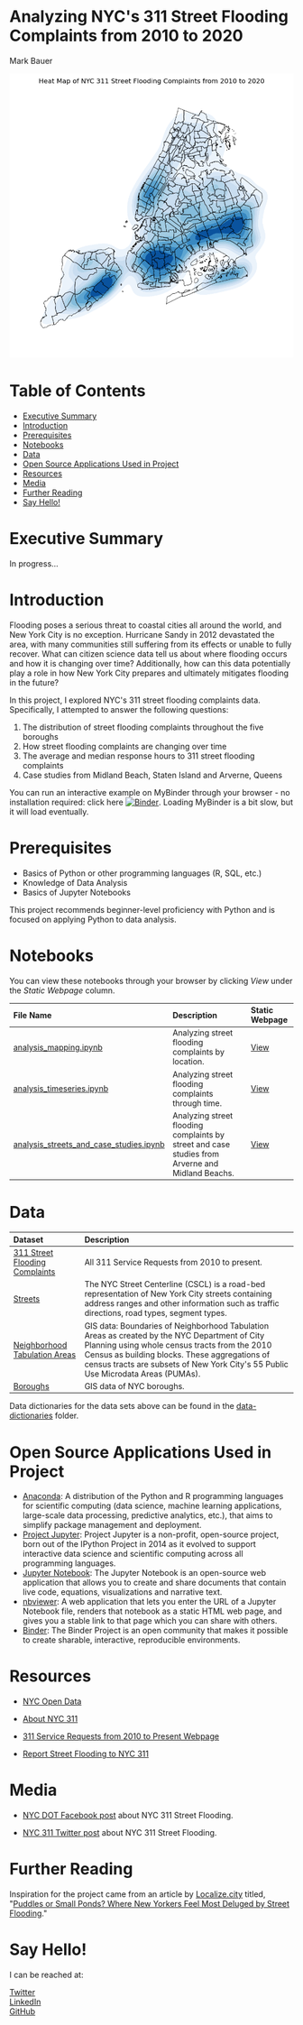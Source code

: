 # Analyzing NYC's 311 Street Flooding Complaints from 2010 to 2020  
Mark Bauer  

![cover photo](figures/cover-photo.png) 

# Table of Contents

   * [Executive Summary](#Executive-Summary)
   * [Introduction](#Introduction)
   * [Prerequisites](#Prerequisites)
   * [Notebooks](#Notebooks)
   * [Data](#Data) 
   * [Open Source Applications Used in Project](#Open-Source-Applications-Used-in-Project)
   * [Resources](#Resources)
   * [Media](#Media)
   * [Further Reading](#Further-Reading)
   * [Say Hello!](#Say-Hello)

# Executive Summary

In progress...

# Introduction

Flooding poses a serious threat to coastal cities all around the world, and New York City is no exception. Hurricane Sandy in 2012 devastated the area, with many communities still suffering from its effects or unable to fully recover.  What can citizen science data tell us about where flooding occurs and how it is changing over time? Additionally, how can this data potentially play a role in how New York City prepares and ultimately mitigates flooding in the future?  

In this project, I explored NYC's 311 street flooding complaints data. Specifically, I attempted to answer the following questions:
1. The distribution of street flooding complaints throughout the five boroughs  
2. How street flooding complaints are changing over time  
3. The average and median response hours to 311 street flooding complaints  
3. Case studies from Midland Beach, Staten Island and Arverne, Queens

You can run an interactive example on MyBinder through your browser - no installation required: click here [![Binder](https://mybinder.org/badge_logo.svg)](https://mybinder.org/v2/gh/mebauer/nyc-311-street-flooding/HEAD?filepath=mybinder-example%2Fmybinder_example.ipynb). Loading MyBinder is a bit slow, but it will load eventually.

# Prerequisites

- Basics of Python or other  programming languages (R, SQL, etc.)
- Knowledge of Data Analysis
- Basics of Jupyter Notebooks

This project recommends beginner-level proficiency with Python and is focused on applying Python to data analysis.

# Notebooks

You can view these notebooks through your browser by clicking *View* under the *Static Webpage* column.  

| File Name | Description | Static Webpage |
| :-------- | :---------- | :------------- |
| [analysis_mapping.ipynb](https://github.com/mebauer/nyc-311-street-flooding/blob/main/analysis_mapping.ipynb) | Analyzing street flooding complaints by location. | [View](https://nbviewer.jupyter.org/github/mebauer/nyc-311-street-flooding/blob/main/analysis_mapping.ipynb) |
| [analysis_timeseries.ipynb](https://github.com/mebauer/nyc-311-street-flooding/blob/main/analysis_timeseries.ipynb) | Analyzing street flooding complaints through time. | [View](https://nbviewer.jupyter.org/github/mebauer/nyc-311-street-flooding/blob/main/analysis_timeseries.ipynb) |
| [analysis_streets_and_case_studies.ipynb](https://github.com/mebauer/nyc-311-street-flooding/blob/main/analysis_streets_and_case_studies.ipynb) | Analyzing street flooding complaints by street and case studies from Arverne and Midland Beachs. | [View](https://nbviewer.jupyter.org/github/mebauer/nyc-311-street-flooding/blob/main/analysis_streets_and_case_studies.ipynb) |


# Data 

| Dataset | Description |
| :-------- | :---------- |
| [311 Street Flooding Complaints](https://data.cityofnewyork.us/Social-Services/311-Service-Requests-from-2010-to-Present/erm2-nwe9) | All 311 Service Requests from 2010 to present. |
| [Streets](https://data.cityofnewyork.us/City-Government/NYC-Street-Centerline-CSCL-/exjm-f27b) | The NYC Street Centerline (CSCL) is a road-bed representation of New York City streets containing address ranges and other information such as traffic directions, road types, segment types. |
| [Neighborhood Tabulation Areas](https://data.cityofnewyork.us/City-Government/Neighborhood-Tabulation-Areas-NTA-/cpf4-rkhq) | GIS data: Boundaries of Neighborhood Tabulation Areas as created by the NYC Department of City Planning using whole census tracts from the 2010 Census as building blocks. These aggregations of census tracts are subsets of New York City's 55 Public Use Microdata Areas (PUMAs). |
| [Boroughs]() | GIS data of NYC boroughs. |

Data dictionaries for the data sets above can be found in the [data-dictionaries](https://github.com/mebauer/nyc-311-street-flooding/tree/main/data-dictionaries) folder. 

# Open Source Applications Used in Project

- [Anaconda](https://www.anaconda.com/): A distribution of the Python and R programming languages for scientific computing (data science, machine learning applications, large-scale data processing, predictive analytics, etc.), that aims to simplify package management and deployment.  
- [Project Jupyter](https://jupyter.org/index.html): Project Jupyter is a non-profit, open-source project, born out of the IPython Project in 2014 as it evolved to support interactive data science and scientific computing across all programming languages.  
- [Jupyter Notebook](https://jupyter.org/try): The Jupyter Notebook is an open-source web application that allows you to create and share documents that contain live code, equations, visualizations and narrative text.  
- [nbviewer](https://nbviewer.jupyter.org/): A web application that lets you enter the URL of a Jupyter Notebook file, renders that notebook as a static HTML web page, and gives you a stable link to that page which you can share with others.  
- [Binder](https://mybinder.org/): The Binder Project is an open community that makes it possible to create sharable, interactive, reproducible environments.

# Resources

- [NYC Open Data](https://opendata.cityofnewyork.us/)

- [About NYC 311](https://portal.311.nyc.gov/about-nyc-311/)

- [311 Service Requests from 2010 to Present Webpage](https://data.cityofnewyork.us/Social-Services/311-Service-Requests-from-2010-to-Present/erm2-nwe9)

- [Report Street Flooding to NYC 311](https://portal.311.nyc.gov/article/?kanumber=KA-02198)

# Media

- [NYC DOT Facebook post](https://www.facebook.com/NYCDOT/posts/if-you-see-ponding-or-flooding-on-any-nyc-street-or-highway-report-it-to-nyc-311/10156270397437887/) about NYC 311 Street Flooding.

- [NYC 311 Twitter post](https://twitter.com/nyc311/status/1067131135749165056) about NYC 311 Street Flooding.

# Further Reading

Inspiration for the project came from an article by [Localize.city](https://www.localize.city/) titled, "[Puddles or Small Ponds? Where New Yorkers Feel Most Deluged by Street Flooding](https://www.localize.city/blog/puddles-or-small-ponds-where-new-yorkers-feel-most-deluged-by-street-flooding/)."

# Say Hello!   

I can be reached at:  

[Twitter](https://twitter.com/markbauerwater)  
[LinkedIn](https://www.linkedin.com/in/markebauer/)  
[GitHub](https://github.com/mebauer)